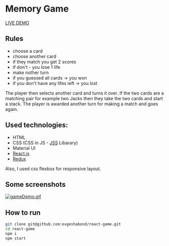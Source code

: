 # Memory Game

[LIVE DEMO](https://react-game-bh7vbo394-eugeniybondarenko-gmailcom.vercel.app/) 
## Rules
- choose a card
- choose another card
- if they match you get 2 scores
- if don't - you lose 1 life
- make nother turn
- if you guessed all cards -> you won
- if you don't have any lifes left -> you lost

The player then selects another card and turns it over. If the two cards are a matching pair for example two Jacks then they take the two cards and start a stack. The player is awarded another turn for making a match and goes again.

## Used technologies:
- HTML
- CSS (CSS in JS - [JSS](https://cssinjs.org/?v=v10.6.0) Libarary)
- Material UI
- [React.js](https://reactjs.org/)
- [Redux](https://redux.js.org/)

Also, I used css flexbox for responsive layout.

## Some screenshots
[![gameDemo.gif](https://i.postimg.cc/TYkj4q4g/gameDemo.gif)](https://postimg.cc/XpCyZF3Y)

## How to run
```sh
git clone git@github.com:evgeshabond/react-game.git
cd react-game
npm i
npm start
```